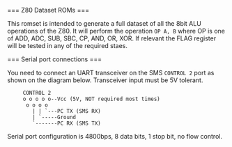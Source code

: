 
=== Z80 Dataset ROMs ===

This romset is intended to generate a full dataset of all the 8bit ALU
operations of the Z80. It will perform the operation `OP A, B` where OP
is one of ADD, ADC, SUB, SBC, CP, AND, OR, XOR. If relevant the FLAG register
will be tested in any of the required staes.

=== Serial port connections ===

You need to connect an UART transceiver on the SMS `CONTROL 2` port as shown
on the diagram below. Transceiver input must be 5V tolerant.

         CONTROL 2
         o o o o o--Vcc (5V, NOT required most times)
          o o o o
            | | `---PC TX (SMS RX)
            | `-----Ground
            `-------PC RX (SMS TX)

Serial port configuration is 4800bps, 8 data bits, 1 stop bit, no flow control.
